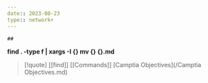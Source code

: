 ```yaml
---
date:: 2023-08-23
type:: network+
---
```

	## 
**find . -type f | xargs -I {} mv {} {}.md**

>[!quote] [[find]] [[Commands]] [Camptia Objectives](/Camptia Objectives.md)